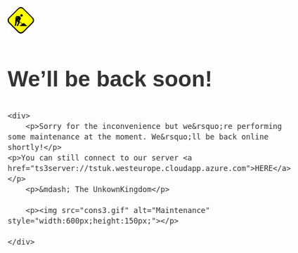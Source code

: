 <!doctype html>
<title>Site Maintenance</title>
<style>
    body { text-align: center; padding: 150px; }
    h1 { font-size: 50px; }
    body { font: 20px Helvetica, sans-serif; color: #333;}
    article { display: block; text-align: left; width: 650px; margin: 0 auto; }
    a { color: #dc8100; text-decoration: none; }
    a:hover { color: #333; text-decoration: none; }
</style>

<article>
    <p><img src="cons.gif" alt="Maintenance" style="width:60px;height:60px;"></p>
    <h1>We&rsquo;ll be back soon!</h1>

    <div>
        <p>Sorry for the inconvenience but we&rsquo;re performing some maintenance at the moment. We&rsquo;ll be back online shortly!</p>
	<p>You can still connect to our server <a href="ts3server://tstuk.westeurope.cloudapp.azure.com">HERE</a></p>
        <p>&mdash; The UnkownKingdom</p>

        <p><img src="cons3.gif" alt="Maintenance" style="width:600px;height:150px;"></p>

    </div>
</article>
